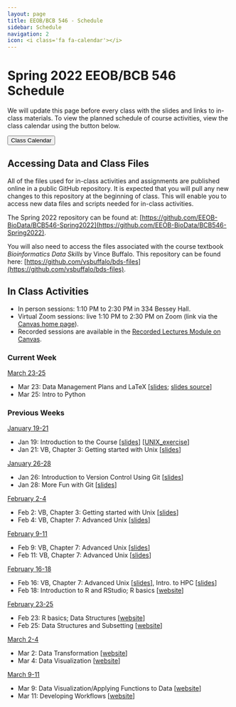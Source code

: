 ```yaml
---
layout: page
title: EEOB/BCB 546 - Schedule
sidebar: Schedule
navigation: 2
icon: <i class='fa fa-calendar'></i>
---
```


# Spring 2022 EEOB/BCB 546 Schedule

We will update this page before every class with the slides and links to in-class materials. To view the planned schedule of course activities, view the class calendar using the button below.

<a href="https://docs.google.com/spreadsheets/d/1TvUUkSHFgUm0TiEs5dXghUqxP-gdEvxs1jX_KYozsCE/edit?usp=sharing"><button type="button" class="btn btn-primary">Class Calendar</button></a>

## Accessing Data and Class Files

All of the files used for in-class activities and assignments are published online in a public GitHub repository. It is expected that you will pull any new changes to this repository at the beginning of class. This will enable you to access new data files and scripts needed for in-class activities.

The Spring 2022 repository can be found at: [https://github.com/EEOB-BioData/BCB546-Spring2022](https://github.com/EEOB-BioData/BCB546-Spring2022).

You will also need to access the files associated with the course textbook _Bioinformatics Data Skills_ by Vince Buffalo. This repository can be found here: [https://github.com/vsbuffalo/bds-files](https://github.com/vsbuffalo/bds-files).


## In Class Activities

* In person <i class="fas fa-users"></i> sessions: 1:10 PM to 2:30 PM in 334 Bessey Hall.
* Virtual <a href="https://canvas.iastate.edu/courses/89022"><i class="fas fa-video"></i></a> Zoom sessions: live 1:10 PM to 2:30 PM on Zoom (link via the [Canvas home page](https://canvas.iastate.edu/courses/89022)).
* Recorded <a href="https://canvas.iastate.edu/courses/89022/modules/565906"><i class="fas fa-play"></i></a> sessions are available in the [Recorded Lectures Module on Canvas](https://canvas.iastate.edu/courses/89022/modules/565906).


### Current Week
<!-- I think it'd be good to have the current week on top, so when starting a new week, please move
the previous week to the end and label it with the appropriate number -->

<u>March 23-25</u>

* Mar 23: Data Management Plans and LaTeX [[slides](https://github.com/EEOB-BioData/EEOB-BCB-546/blob/master/slides/lecture_23Mar2022_TAH.pdf); [slides source](https://www.overleaf.com/read/hrfvdhydwjpd)]
* Mar 25: Intro to Python 


### Previous Weeks


<u>January 19-21</u>

* Jan 19: Introduction to the Course [[slides](slides/Week1_Lecture1.pdf)] [[UNIX_exercise](slides/Unix_Exercise_1.pdf)]
* Jan 21: VB, Chapter 3: Getting started with Unix [[slides](slides/lecture_21Jan-MBH.html)]

<u>January 26-28</u>

* Jan 26: Introduction to Version Control Using Git [[slides](slides/lecture_26Jan-TAH.html)]
* Jan 28: More Fun with Git [[slides](slides/lecture_28Jan-TAH.html)]

<u>February 2-4</u>


* Feb 2: VB, Chapter 3: Getting started with Unix [[slides](slides/lecture_21Jan-MBH.html)]
* Feb 4: VB, Chapter 7: Advanced Unix [[slides](slides/lecture_4-Feb-MBH.html)]

<u>February 9-11</u>


* Feb 9: VB, Chapter 7: Advanced Unix [[slides](slides/lecture_4-Feb-MBH.html)]
* Feb 11: VB, Chapter 7: Advanced Unix [[slides](slides/lecture_4-Feb-MBH.html)]

<u>February 16-18</u>

* Feb 16: VB, Chapter 7: Advanced Unix [[slides](slides/lecture_4-Feb-MBH.html)], Intro. to HPC [[slides](slides/lecture_11Sept-MBH.html)]
* Feb 18: Introduction to R and RStudio; R basics [[website](https://eeob-biodata.github.io/EEOB546-R/)]

<u>February 23-25</u>

* Feb 23: R basics; Data Structures [[website](https://eeob-biodata.github.io/EEOB546-R/)]
* Feb 25: Data Structures and Subsetting [[website](https://eeob-biodata.github.io/EEOB546-R/)]

<u>March 2-4</u>

* Mar 2: Data Transformation [[website](https://eeob-biodata.github.io/EEOB546-R/)]
* Mar 4: Data Visualization [[website](https://eeob-biodata.github.io/EEOB546-R/)]

<u>March 9-11</u>

* Mar 9: Data Visualization/Applying Functions to Data [[website](https://eeob-biodata.github.io/EEOB546-R/)]
* Mar 11: Developing Workflows [[website](https://eeob-biodata.github.io/EEOB546-R/)]
